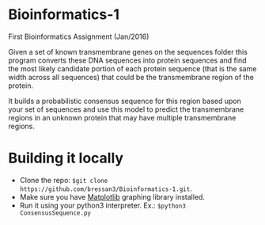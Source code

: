 # Bioinformatics-1
First Bioinformatics Assignment (Jan/2016)

Given a set of known transmembrane genes on the sequences folder
this program converts these DNA sequences into protein sequences 
and find the most likely candidate portion of each protein sequence 
(that is the same width across all sequences) that could be the transmembrane region of the protein. 

It builds a probabilistic consensus sequence for this region based upon your set of sequences and 
use this model to predict the transmembrane regions in an unknown protein that may have multiple transmembrane regions.

# Building it locally

 - Clone the repo: ``` $git clone https://github.com/bressan3/Bioinformatics-1.git ```.
 - Make sure you have [Matplotlib](http://matplotlib.org) graphing library installed.
 - Run it using your python3 interpreter. Ex.: ``` $python3 ConsensusSequence.py ```
